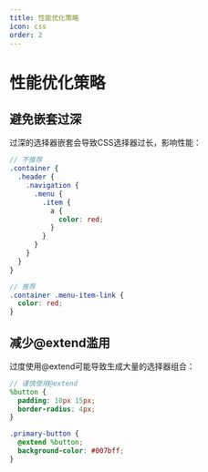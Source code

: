 ```yaml
---
title: 性能优化策略
icon: css
order: 2
---
```


# 性能优化策略

## 避免嵌套过深

过深的选择器嵌套会导致CSS选择器过长，影响性能：

```scss
// 不推荐
.container {
  .header {
    .navigation {
      .menu {
        .item {
          a {
            color: red;
          }
        }
      }
    }
  }
}

// 推荐
.container .menu-item-link {
  color: red;
}
```

## 减少@extend滥用

过度使用@extend可能导致生成大量的选择器组合：

```scss
// 谨慎使用@extend
%button {
  padding: 10px 15px;
  border-radius: 4px;
}

.primary-button {
  @extend %button;
  background-color: #007bff;
}
```

<!-- 更多内容... -->
